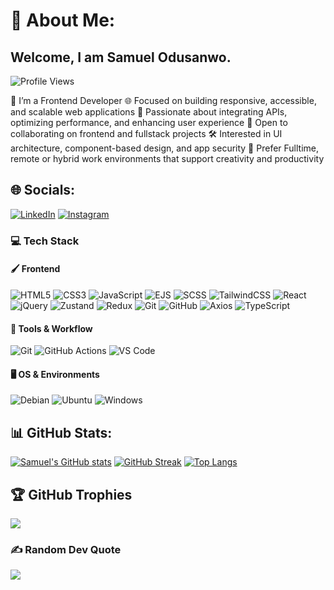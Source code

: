# 💫 About Me:
## Welcome, I am Samuel Odusanwo.<br>
![Profile Views](https://komarev.com/ghpvc/?username=Marlz74&label=Profile%20views&color=0e75b6&style=flat)

🌱 I’m a Frontend Developer
🌐 Focused on building responsive, accessible, and scalable web applications
🔌 Passionate about integrating APIs, optimizing performance, and enhancing user experience
🤝 Open to collaborating on frontend and fullstack projects
🛠️ Interested in UI architecture, component-based design, and app security
🏡 Prefer Fulltime, remote or hybrid work environments that support creativity and productivity

## 🌐 Socials:
[![LinkedIn](https://img.shields.io/badge/LinkedIn-0077B5?style=for-the-badge&logo=linkedin&logoColor=white)](https://www.linkedin.com/in/samuel-odusanwo-765819251/)
[![Instagram](https://img.shields.io/badge/Instagram-E4405F?style=for-the-badge&logo=instagram&logoColor=white)](https://www.instagram.com/odusanwo_samuel?igsh=MWpuMHN1cjkyeXY3Mw%3D%3D&utm_source=qr)

### 💻 Tech Stack

#### 🖌️ Frontend
![HTML5](https://img.shields.io/badge/html5-%23E34F26.svg?style=for-the-badge&logo=html5&logoColor=white)
![CSS3](https://img.shields.io/badge/css3-%231572B6.svg?style=for-the-badge&logo=css3&logoColor=white)
![JavaScript](https://img.shields.io/badge/javascript-%23323330.svg?style=for-the-badge&logo=javascript&logoColor=%23F7DF1E)
![EJS](https://img.shields.io/badge/ejs-%23000000.svg?style=for-the-badge&logo=javascript&logoColor=white)
![SCSS](https://img.shields.io/badge/scss-%23CC6699.svg?style=for-the-badge&logo=sass&logoColor=white)
![TailwindCSS](https://img.shields.io/badge/tailwindcss-%2338B2AC.svg?style=for-the-badge&logo=tailwind-css&logoColor=white)
![React](https://img.shields.io/badge/react-%2320232a.svg?style=for-the-badge&logo=react&logoColor=%2361DAFB)
![jQuery](https://img.shields.io/badge/jquery-%230769AD.svg?style=for-the-badge&logo=jquery&logoColor=white)
![Zustand](https://img.shields.io/badge/zustand-%23000000.svg?style=for-the-badge&logo=zustand&logoColor=white)
![Redux](https://img.shields.io/badge/redux-%23764ABC.svg?style=for-the-badge&logo=redux&logoColor=white)
![Git](https://img.shields.io/badge/git-%23F05033.svg?style=for-the-badge&logo=git&logoColor=white)
![GitHub](https://img.shields.io/badge/github-%23181717.svg?style=for-the-badge&logo=github&logoColor=white)
![Axios](https://img.shields.io/badge/axios-%23000000.svg?style=for-the-badge&logo=axios&logoColor=white)
![TypeScript](https://img.shields.io/badge/typescript-%23007ACC.svg?style=for-the-badge&logo=typescript&logoColor=white)


#### 🔧 Tools & Workflow
![Git](https://img.shields.io/badge/git-%23F05033.svg?style=for-the-badge&logo=git&logoColor=white)
![GitHub Actions](https://img.shields.io/badge/github%20actions-%232671E5.svg?style=for-the-badge&logo=githubactions&logoColor=white)
![VS Code](https://img.shields.io/badge/VSCode-%23007ACC.svg?style=for-the-badge&logo=visual-studio-code&logoColor=white)


#### 🖥️ OS & Environments
![Debian](https://img.shields.io/badge/Debian-D70A53?style=for-the-badge&logo=debian&logoColor=white)
![Ubuntu](https://img.shields.io/badge/ubuntu-E95420.svg?style=for-the-badge&logo=ubuntu&logoColor=white)
![Windows](https://img.shields.io/badge/Windows-0078D6?style=for-the-badge&logo=windows&logoColor=white)

## 📊 GitHub Stats:
[![Samuel's GitHub stats](https://github-readme-stats.vercel.app/api?username=samuelodusanwo&show_icons=true&theme=vuedark&hide_border=false&include_all_commits=true&count_private=true)](https://github.com/samuelodusanwo/github-readme-stats)
[![GitHub Streak](https://github-readme-streak-stats.herokuapp.com/?user=samuelodusanwo&theme=vuedark&hide_border=false)](https://git.io/streak-stats)
[![Top Langs](https://github-readme-stats.vercel.app/api/top-langs/?username=samuelodusanwo&layout=compact&theme=vuedark&hide_border=false&include_all_commits=true)](https://github.com/samuelodusanwo/github-readme-stats)

## 🏆 GitHub Trophies
![](https://github-profile-trophy.vercel.app/?username=samuelodusanwo&theme=vuedark&no-frame=false&no-bg=true&margin-w=4)

### ✍️ Random Dev Quote
![](https://quotes-github-readme.vercel.app/api?type=horizontal&theme=radical)
